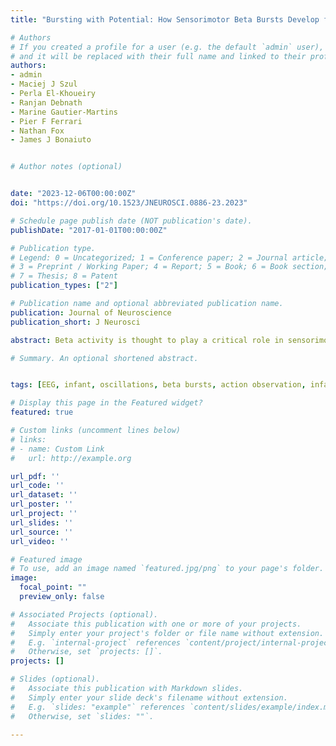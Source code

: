 ```yaml
---
title: "Bursting with Potential: How Sensorimotor Beta Bursts Develop from Infancy to Adulthood"

# Authors
# If you created a profile for a user (e.g. the default `admin` user), write the username (folder name) here 
# and it will be replaced with their full name and linked to their profile.
authors:
- admin
- Maciej J Szul
- Perla El-Khoueiry
- Ranjan Debnath
- Marine Gautier-Martins
- Pier F Ferrari
- Nathan Fox
- James J Bonaiuto


# Author notes (optional)


date: "2023-12-06T00:00:00Z"
doi: "https://doi.org/10.1523/JNEUROSCI.0886-23.2023"

# Schedule page publish date (NOT publication's date).
publishDate: "2017-01-01T00:00:00Z"

# Publication type.
# Legend: 0 = Uncategorized; 1 = Conference paper; 2 = Journal article;
# 3 = Preprint / Working Paper; 4 = Report; 5 = Book; 6 = Book section;
# 7 = Thesis; 8 = Patent
publication_types: ["2"]

# Publication name and optional abbreviated publication name.
publication: Journal of Neuroscience
publication_short: J Neurosci

abstract: Beta activity is thought to play a critical role in sensorimotor processes. However, little is known about how activity in this frequency band develops. Here, we investigated the developmental trajectory of sensorimotor beta activity from infancy to adulthood. We recorded EEG from 9-month-old, 12-month-old, and adult humans (male and female) while they observed and executed grasping movements. We analyzed “beta burst” activity using a novel method that combines time-frequency decomposition and principal component analysis. We then examined the changes in burst rate and waveform motifs along the selected principal components. Our results reveal systematic changes in beta activity during action execution across development. We found a decrease in beta burst rate during movement execution in all age groups, with the greatest decrease observed in adults. Additionally, we identified three principal components that defined waveform motifs that systematically changed throughout the trial. We found that bursts with waveform shapes closer to the median waveform were not rate-modulated, whereas those with waveform shapes further from the median were differentially rate-modulated. Interestingly, the decrease in the rate of certain burst motifs occurred earlier during movement and was more lateralized in adults than in infants, suggesting that the rate modulation of specific types of beta bursts becomes increasingly refined with age.

# Summary. An optional shortened abstract.


tags: [EEG, infant, oscillations, beta bursts, action observation, infant reaching and grasping, sensorimotor cortex]

# Display this page in the Featured widget?
featured: true

# Custom links (uncomment lines below)
# links:
# - name: Custom Link
#   url: http://example.org

url_pdf: ''
url_code: ''
url_dataset: ''
url_poster: ''
url_project: ''
url_slides: ''
url_source: ''
url_video: ''

# Featured image
# To use, add an image named `featured.jpg/png` to your page's folder. 
image:
  focal_point: ""
  preview_only: false

# Associated Projects (optional).
#   Associate this publication with one or more of your projects.
#   Simply enter your project's folder or file name without extension.
#   E.g. `internal-project` references `content/project/internal-project/index.md`.
#   Otherwise, set `projects: []`.
projects: []

# Slides (optional).
#   Associate this publication with Markdown slides.
#   Simply enter your slide deck's filename without extension.
#   E.g. `slides: "example"` references `content/slides/example/index.md`.
#   Otherwise, set `slides: ""`.

---
```



